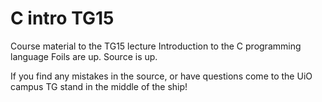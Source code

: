 # C intro TG15
Course material to the TG15 lecture Introduction to the C programming language
Foils are up.
Source is up.

If you find any mistakes in the source, or have questions
come to the UiO campus TG stand in the middle of the ship!
